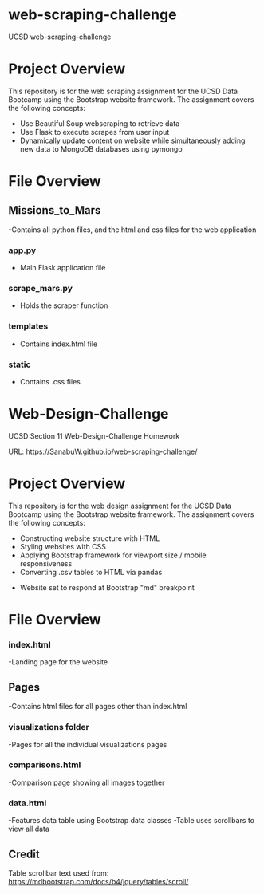 # web-scraping-challenge
UCSD web-scraping-challenge

# Project Overview
This repository is for the web scraping assignment for the UCSD Data Bootcamp using the Bootstrap website framework. The assignment covers the following concepts:
- Use Beautiful Soup webscraping to retrieve data
- Use Flask to execute scrapes from user input
- Dynamically update content on website while simultaneously adding new data to MongoDB databases using pymongo

# File Overview

## Missions_to_Mars
-Contains all python files, and the html and css files for the web application

### app.py
- Main Flask application file
### scrape_mars.py
- Holds the scraper function

### templates
- Contains index.html file

### static
- Contains .css files


# Web-Design-Challenge
UCSD Section 11 Web-Design-Challenge Homework

URL:
https://SanabuW.github.io/web-scraping-challenge/

# Project Overview
This repository is for the web design assignment for the UCSD Data Bootcamp using the Bootstrap website framework. The assignment covers the following concepts:
- Constructing website structure with HTML
- Styling websites with CSS
- Applying Bootstrap framework for viewport size / mobile responsiveness
- Converting .csv tables to HTML via pandas
* Website set to respond at Bootstrap "md" breakpoint

# File Overview

### index.html
-Landing page for the website

## Pages
-Contains html files for all pages other than index.html

### visualizations folder
-Pages for all the individual visualizations pages

### comparisons.html
-Comparison page showing all images together

### data.html
-Features data table using Bootstrap data classes
-Table uses scrollbars to view all data

## Credit
Table scrollbar text used from:
https://mdbootstrap.com/docs/b4/jquery/tables/scroll/

